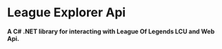 # League Explorer Api
**A C# .NET library for interacting with League Of Legends LCU and Web Api.**


